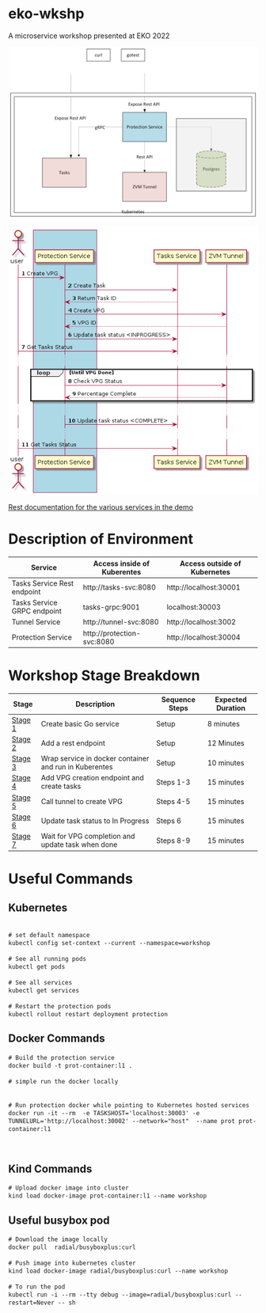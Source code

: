 # eko-wkshp
A microservice workshop presented at EKO 2022

![Overview of System](https://raw.githubusercontent.com/ytaragin/eko-wkshp/main/overview/workshop_layout.png)

![Sequence Flow](https://raw.githubusercontent.com/ytaragin/eko-wkshp/main/overview/workshop.png)


[Rest documentation for the various services in the demo](https://editor.swagger.io/?url=https://raw.githubusercontent.com/ytaragin/eko-wkshp/main/swagger.yaml)







# Description of Environment

| Service      | Access inside of Kuberentes | Access outside of Kubernetes |
| ----------- | ----------- | ----------- |
| Tasks Service Rest endpoint | http://tasks-svc:8080  | http://localhost:30001  |
| Tasks Service GRPC endpoint | tasks-grpc:9001  | localhost:30003  |
| Tunnel Service | http://tunnel-svc:8080   | http://localhost:3002  |
| Protection Service |  http://protection-svc:8080 |  http://localhost:30004 |

# Workshop Stage Breakdown

| Stage      | Description | Sequence Steps | Expected Duration |
| ----------- | ----------- | ----------- | ----------- |
| [ Stage 1 ](steps.md#stage-1) | Create basic Go service | Setup | 8 minutes |
| [ Stage 2 ](steps.md#stage-2) | Add a rest endpoint | Setup | 12 Minutes |
| [ Stage 3 ](steps.md#stage-3) | Wrap service in docker container and run in Kuberentes | Setup | 10 minutes |
| [ Stage 4 ](steps.md#stage-4)| Add VPG creation endpoint and create tasks | Steps 1-3 | 15 minutes |
| [ Stage 5 ](steps.md#stage-5) | Call tunnel to create VPG | Steps 4-5 | 15 minutes |
| [ Stage 6 ](steps.md#stage-6) | Update task status to In Progress | Steps 6 | 15 minutes |
| [ Stage 7 ](steps.md#stage-7)| Wait for VPG completion and update task when done | Steps 8-9 | 15 minutes |




# Useful Commands
## Kubernetes
``` shell

# set default namespace
kubectl config set-context --current --namespace=workshop

# See all running pods
kubectl get pods

# See all services
kubectl get services

# Restart the protection pods
kubectl rollout restart deployment protection

```

## Docker Commands
```
# Build the protection service
docker build -t prot-container:l1 .

# simple run the docker locally


# Run protection docker while pointing to Kubernetes hosted services
docker run -it --rm  -e TASKSHOST='localhost:30003' -e TUNNELURL='http://localhost:30002' --network="host"  --name prot prot-container:l1 



```
## Kind Commands
```
# Upload docker image into cluster
kind load docker-image prot-container:l1 --name workshop

```

## Useful busybox pod
```
# Download the image locally
docker pull  radial/busyboxplus:curl

# Push image into kubernetes cluster
kind load docker-image radial/busyboxplus:curl --name workshop

# To run the pod
kubectl run -i --rm --tty debug --image=radial/busyboxplus:curl --restart=Never -- sh


```

